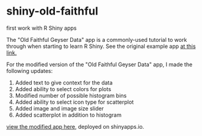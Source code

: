 # shiny-old-faithful
first work with R Shiny apps

The "Old Faithful Geyser Data" app is a commonly-used tutorial to work through when starting to learn R Shiny. See the original example app [at this link.](https://shiny.rstudio.com/articles/basics.html)

For the modified version of the "Old Faithful Geyser Data" app, I made the following updates:
1. Added text to give context for the data
2. Added ability to select colors for plots
3. Modified number of possible histogram bins
4. Added ability to select icon type for scatterplot
5. Added image and image size slider
6. Added scatterplot in addition to histogram




[view the modified app here](https://sarahrunkle.shinyapps.io/shiny-old-faithful/), deployed on shinyapps.io.

